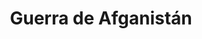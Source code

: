 ﻿---
title: "Guerra de Afganistán"
permalink: periodes_945.html
layout: periode
dataInici: 2001-10-07
sidebar: periodes
pares:
  - id: 309
    title: "Edad Contemporánea"
    dataInici: "(1776)"

fills:
jocsPrincipals:
  - title: "A Distant Plain"
    bggId: 127518
    dataInici: 
    dataFi: 

  - title: "Enduring Freedom"
    bggId: 197638
    dataInici: 
    dataFi: 

  - title: "Kandahar"
    bggId: 163603
    dataInici: 
    dataFi: 

  - title: "BCT Command: Kandahar"
    bggId: 126708
    dataInici: 
    dataFi: 

jocsEscenaris:
  - title: "Kandahar: Special Forces in Afghanistan (Solitaire)"
    bggId: 169236
    dataInici: 
    dataFi: 

jocsEpoca:
jocsEpocaEscenaris:
---
